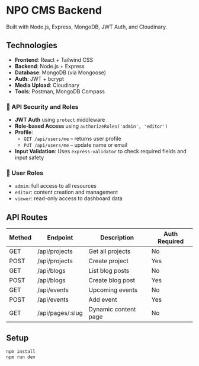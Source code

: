 # NPO CMS Backend

Built with Node.js, Express, MongoDB, JWT Auth, and Cloudinary.

## Technologies

- **Frontend**: React + Tailwind CSS
- **Backend**: Node.js + Express
- **Database**: MongoDB (via Mongoose)
- **Auth**: JWT + bcrypt
- **Media Upload**: Cloudinary
- **Tools**: Postman, MongoDB Compass


### 🔐 API Security and Roles

- **JWT Auth** using `protect` middleware
- **Role-based Access** using `authorizeRoles('admin', 'editor')`
- **Profile**: 
  - `GET /api/users/me` – returns user profile
  - `PUT /api/users/me` – update name or email
- **Input Validation**: Uses `express-validator` to check required fields and input safety

### 👥 User Roles
- `admin`: full access to all resources
- `editor`: content creation and management
- `viewer`: read-only access to dashboard data


## API Routes

| Method | Endpoint              | Description             | Auth Required |
|--------|-----------------------|-------------------------|---------------|
| GET    | /api/projects         | Get all projects        | No            |
| POST   | /api/projects         | Create project          | Yes           |
| GET    | /api/blogs            | List blog posts         | No            |
| POST   | /api/blogs            | Create blog post        | Yes           |
| GET    | /api/events           | Upcoming events         | No            |
| POST   | /api/events           | Add event               | Yes           |
| GET    | /api/pages/:slug      | Dynamic content page    | No            |

## Setup

```bash
npm install
npm run dev
